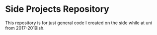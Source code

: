 # Side Projects Repository

This repository is for just general code I created on the side while at uni from 2017-2019ish. 
